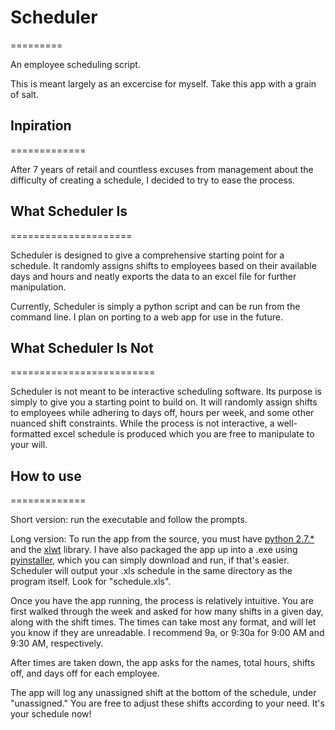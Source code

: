 # Scheduler
=========

An employee scheduling script. 

This is meant largely as an excercise for myself. Take this app with a grain of salt. 


## Inpiration
=============

After 7 years of retail and countless excuses from management about the
difficulty of creating a schedule, I decided to try to ease the process.

## What Scheduler Is
=====================

Scheduler is designed to give a comprehensive starting point for a schedule. It
randomly assigns shifts to employees based on their available days and hours
and neatly exports the data to an excel file for further manipulation. 

Currently, Scheduler is simply a python script and can be run from the command
line. I plan on porting to a web app for use in the future.

## What Scheduler Is Not
=========================

Scheduler is not meant to be interactive scheduling software. Its purpose is 
simply to give you a starting point to build on. It will randomly assign shifts 
to employees while adhering to days off, hours per week, and some other nuanced
shift constraints. While the process is not interactive, a  well-formatted 
excel schedule is produced which you are free to manipulate to your will.

## How to use
=============

Short version: run the executable and follow the prompts.

Long version: To run the app from the source, you must have 
[python 2.7.*](www.python.org/downloads) and the [xlwt](pypi.python.org/pypi/xlwt) 
library. I have also packaged the app up into a .exe using [pyinstaller](www.pyinstaller.org),
which you can simply download and run, if that's easier. Scheduler will output 
your .xls schedule in the same directory as the program itself. Look for "schedule.xls".

Once you have the app running, the process is relatively intuitive. You are first
walked through the week and asked for how many shifts in a given day, along with
the shift times. The times can take most any format, and will let you know if
they are unreadable. I recommend 9a, or 9:30a for 9:00 AM and 9:30 AM, respectively.

After times are taken down, the app asks for the names, total hours, shifts off, 
and days off for each employee. 

The app will log any unassigned shift at the bottom of the schedule, under 
"unassigned." You are free to adjust these shifts according to your need. It's 
your schedule now!


